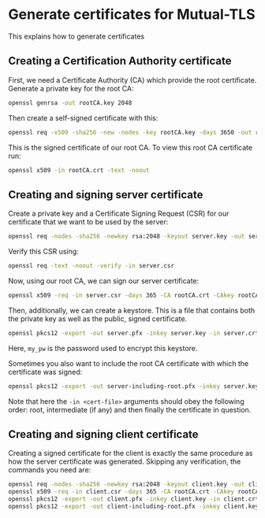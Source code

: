 # Generate certificates for Mutual-TLS
This explains how to generate certificates

## Creating a Certification Authority certificate

First, we need a Certificate Authority (CA) which provide the root certificate. Generate a private key for the root CA:
```bash
openssl genrsa -out rootCA.key 2048
```
Then create a self-signed certificate with this:
```bash
openssl req -x509 -sha256 -new -nodes -key rootCA.key -days 3650 -out rootCA.crt -subj "/C=NL/ST=Noord Holland/L=Amsterdam/O=Test Inc./OU=Sec/CN=my-root-ca.com"
```
This is the signed certificate of our root CA. To view this root CA certificate run:
```bash
openssl x509 -in rootCA.crt -text -noout
```


## Creating and signing server certificate
Create a private key and a Certificate Signing Request (CSR) for our certificate that we want to be used by the server:
```bash
openssl req -nodes -sha256 -newkey rsa:2048 -keyout server.key -out server.csr -subj "/C=NL/ST=Noord Holland/L=Amsterdam/O=Test Inc./OU=Services/CN=my-provider-server.com"
```
Verify this CSR using:
```bash
openssl req -text -noout -verify -in server.csr
```
Now, using our root CA, we can sign our server certificate:
```bash
openssl x509 -req -in server.csr -days 365 -CA rootCA.crt -CAkey rootCA.key -CAcreateserial -out server.crt
```

Then, additionally, we can create a keystore. This is a file that contains both the private key as well as the public, signed certificate.
```bash
openssl pkcs12 -export -out server.pfx -inkey server.key -in server.crt -passout pass:my_pw
```
Here, `my_pw` is the password used to encrypt this keystore.

Sometimes you also want to include the root CA certificate with which the certificate was signed:
```bash
openssl pkcs12 -export -out server-including-root.pfx -inkey server.key -in rootCA.crt -in server.crt -passout pass:my_pw
```
Note that here the `-in <cert-file>` arguments should obey the following order: root, intermediate (if any) and then finally the certificate in question.



## Creating and signing client certificate
Creating a signed certificate for the client is exactly the same procedure as how the server certificate was generated. Skipping any verification, the commands you need are:
```bash
openssl req -nodes -sha256 -newkey rsa:2048 -keyout client.key -out client.csr -subj "/C=NL/ST=Noord Holland/L=Amsterdam/O=Test Inc./OU=Consumers/CN=my-client.com"
openssl x509 -req -in client.csr -days 365 -CA rootCA.crt -CAkey rootCA.key -CAcreateserial -out client.crt
openssl pkcs12 -export -out client.pfx -inkey client.key -in client.crt -passout pass:my_pw
openssl pkcs12 -export -out client-including-root.pfx -inkey client.key -in rootCA.crt -in client.crt -passout pass:my_pw
```
